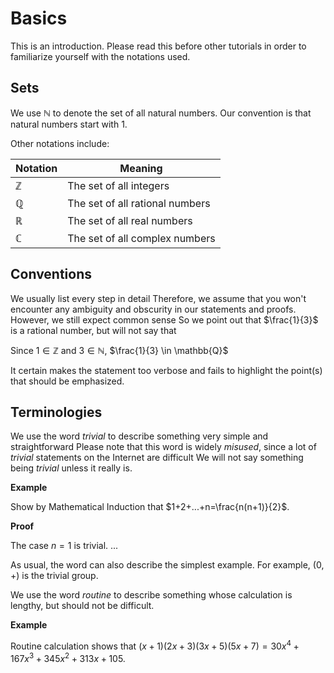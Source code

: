 # Basics

This is an introduction. Please read this before other tutorials in order to familiarize yourself with the notations used.

## Sets

We use $\mathbb{N}$ to denote the set of all natural numbers.
Our convention is that natural numbers start with $1$.

Other notations include:

| Notation | Meaning |
| -------- | ------- |
| $\mathbb{Z}$ | The set of all integers |
| $\mathbb{Q}$ | The set of all rational numbers |
| $\mathbb{R}$ | The set of all real numbers |
| $\mathbb{C}$ | The set of all complex numbers |

## Conventions

We usually list every step in detail
Therefore, we assume that you won't encounter any ambiguity and obscurity in our statements and proofs.
However, we still expect common sense
So we point out that $\frac{1}{3}$ is a rational number, but will not say that

Since $1 \in \mathbb{Z}$ and $3 \in \mathbb{N}$, $\frac{1}{3} \in \mathbb{Q}$

It certain makes the statement too verbose and fails to highlight the point(s) that should be emphasized.

## Terminologies

We use the word *trivial* to describe something very simple and straightforward
Please note that this word is widely *misused*, since a lot of *trivial* statements on the Internet are difficult
We will not say something being *trivial* unless it really is.

**Example**

Show by Mathematical Induction that $1+2+...+n=\frac{n(n+1)}{2}$.

**Proof**

The case $n=1$ is trivial. ...

As usual, the word can also describe the simplest example.
For example, $({0}, +)$ is the trivial group.

We use the word *routine* to describe something whose calculation is lengthy, but should not be difficult.

**Example**

Routine calculation shows that $(x+1)(2x+3)(3x+5)(5x+7)=30x^4+167x^3+345x^2+313x+105$.